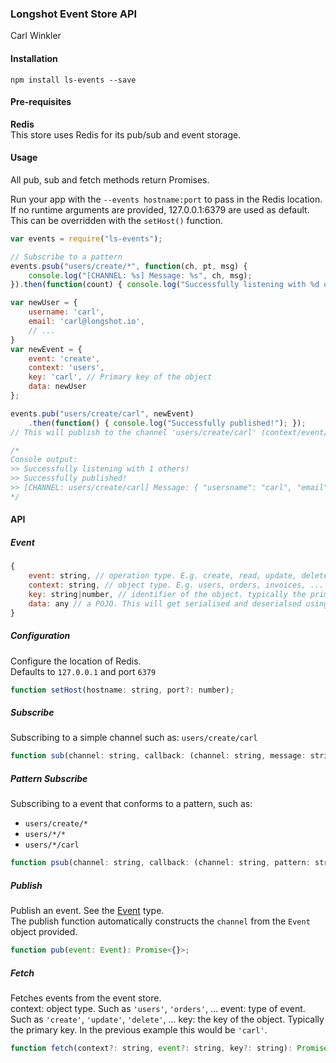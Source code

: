 ### Longshot Event Store API
Carl Winkler

#### Installation
```
npm install ls-events --save
```

#### Pre-requisites
 **Redis**  
 This store uses Redis for its pub/sub and event storage.

#### Usage
All pub, sub and fetch methods return Promises.

Run your app with the `--events hostname:port` to pass in the Redis location.  
If no runtime arguments are provided, 127.0.0.1:6379 are used as default.  
This can be overridden with the `setHost()` function. 

```javascript
var events = require("ls-events");

// Subscribe to a pattern
events.psub("users/create/*", function(ch, pt, msg) {
	console.log("[CHANNEL: %s] Message: %s", ch, msg);
}).then(function(count) { console.log("Successfully listening with %d others", count) });

var newUser = {
	username: 'carl',
	email: 'carl@longshot.io',
	// ...
}
var newEvent = {
	event: 'create',
	context: 'users',
	key: 'carl', // Primary key of the object 
	data: newUser
};

events.pub("users/create/carl", newEvent)
	.then(function() { console.log("Successfully published!"); }); 
// This will publish to the channel 'users/create/carl' (context/event/key)

/*
Console output:
>> Successfully listening with 1 others!
>> Successfully published!
>> [CHANNEL: users/create/carl] Message: { "usersname": "carl", "email": "carl@longshot.io" } 
*/
```

#### API

##### Event
```javascript
{
	event: string, // operation type. E.g. create, read, update, delete, ...
	context: string, // object type. E.g. users, orders, invoices, ...
	key: string|number, // identifier of the object. typically the primary key.
	data: any // a POJO. This will get serialised and deserialsed using JSON.	
}
```

##### Configuration
Configure the location of Redis.  
Defaults to `127.0.0.1` and port `6379`
```javascript
function setHost(hostname: string, port?: number);

```

##### Subscribe
Subscribing to a simple channel such as: `users/create/carl`
```javascript
function sub(channel: string, callback: (channel: string, message: string) =>  void): Promise<{}>;
```

##### Pattern Subscribe
Subscribing to a event that conforms to a pattern, such as:  
* `users/create/*`
* `users/*/*`
* `users/*/carl`

```javascript
function psub(channel: string, callback: (channel: string, pattern: string, message: string) =>  void): Promise<{}>;
```

##### Publish
Publish an event. See the [Event](#event) type.  
The publish function automatically constructs the `channel` from the `Event` object provided.

```javascript
function pub(event: Event): Promise<{}>;
```

##### Fetch
Fetches events from the event store.  
context: object type. Such as `'users'`, `'orders'`, ...
event: type of event. Such as `'create'`, `'update'`, `'delete'`, ...
key: the key of the object. Typically the primary key. In the previous example this would be `'carl'`.

```javascript
function fetch(context?: string, event?: string, key?: string): Promise<any>;
```